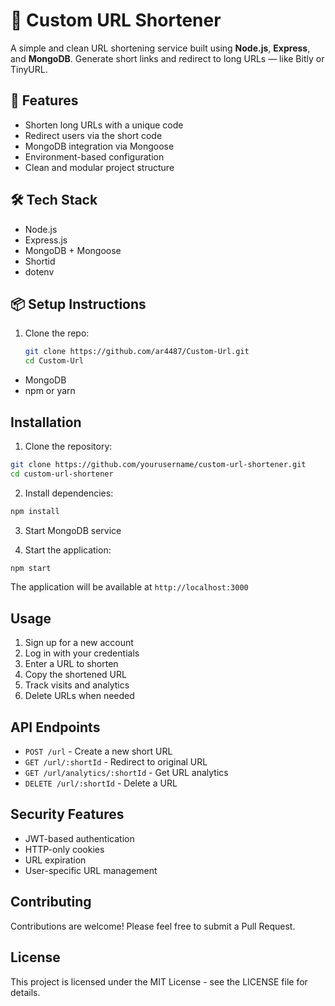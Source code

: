 # 🔗 Custom URL Shortener

A simple and clean URL shortening service built using **Node.js**, **Express**, and **MongoDB**. Generate short links and redirect to long URLs — like Bitly or TinyURL.

## 🚀 Features

- Shorten long URLs with a unique code
- Redirect users via the short code
- MongoDB integration via Mongoose
- Environment-based configuration
- Clean and modular project structure

## 🛠️ Tech Stack

- Node.js
- Express.js
- MongoDB + Mongoose
- Shortid
- dotenv

## 📦 Setup Instructions

1. Clone the repo:
   ```bash
   git clone https://github.com/ar4487/Custom-Url.git
   cd Custom-Url

- MongoDB
- npm or yarn

## Installation

1. Clone the repository:
```bash
git clone https://github.com/yourusername/custom-url-shortener.git
cd custom-url-shortener
```

2. Install dependencies:
```bash
npm install
```

3. Start MongoDB service

4. Start the application:
```bash
npm start
```

The application will be available at `http://localhost:3000`

## Usage

1. Sign up for a new account
2. Log in with your credentials
3. Enter a URL to shorten
4. Copy the shortened URL
5. Track visits and analytics
6. Delete URLs when needed

## API Endpoints

- `POST /url` - Create a new short URL
- `GET /url/:shortId` - Redirect to original URL
- `GET /url/analytics/:shortId` - Get URL analytics
- `DELETE /url/:shortId` - Delete a URL

## Security Features

- JWT-based authentication
- HTTP-only cookies
- URL expiration
- User-specific URL management

## Contributing

Contributions are welcome! Please feel free to submit a Pull Request.

## License

This project is licensed under the MIT License - see the LICENSE file for details. 
